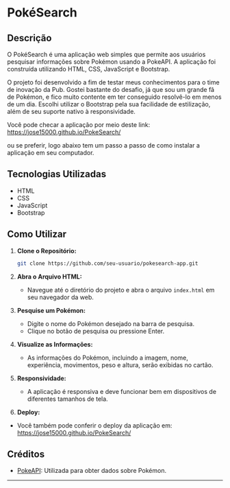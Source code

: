 ﻿# PokéSearch
## Descrição

O PokéSearch é uma aplicação web simples que permite aos usuários pesquisar informações sobre Pokémon usando a PokeAPI. A aplicação foi construída utilizando HTML, CSS, JavaScript e Bootstrap.

O projeto foi desenvolvido a fim de testar meus conhecimentos para o time de inovação da Pub. Gostei bastante do desafio, já que sou um grande fã de Pokémon, e fico muito contente em ter conseguido resolvê-lo em menos de um dia.
Escolhi utilizar o Bootstrap pela sua facilidade de estilização, além de seu suporte nativo à responsividade.

Você pode checar a aplicação por meio deste link: https://jose15000.github.io/PokeSearch/ 

ou se preferir, logo abaixo tem um passo a passo de como instalar a aplicação em seu computador.

## Tecnologias Utilizadas

- HTML
- CSS
- JavaScript
- Bootstrap

## Como Utilizar
1. **Clone o Repositório:**
   ```bash
   git clone https://github.com/seu-usuario/pokesearch-app.git
   ```

2. **Abra o Arquivo HTML:**
   - Navegue até o diretório do projeto e abra o arquivo `index.html` em seu navegador da web.

3. **Pesquise um Pokémon:**
   - Digite o nome do Pokémon desejado na barra de pesquisa.
   - Clique no botão de pesquisa ou pressione Enter.

4. **Visualize as Informações:**
   - As informações do Pokémon, incluindo a imagem, nome, experiência, movimentos, peso e altura, serão exibidas no cartão.

5. **Responsividade:**
   - A aplicação é responsiva e deve funcionar bem em dispositivos de diferentes tamanhos de tela.

6. **Deploy:**
 - Você também pode conferir o deploy da aplicação em: https://jose15000.github.io/PokeSearch/

## Créditos

- [PokeAPI](https://pokeapi.co/): Utilizada para obter dados sobre Pokémon.

---
